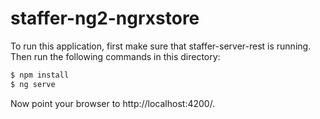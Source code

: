 # staffer-ng2-ngrxstore

To run this application, first make sure that staffer-server-rest is running. Then run the following commands in this directory:

```bash
$ npm install
$ ng serve
```

Now point your browser to http://localhost:4200/.
